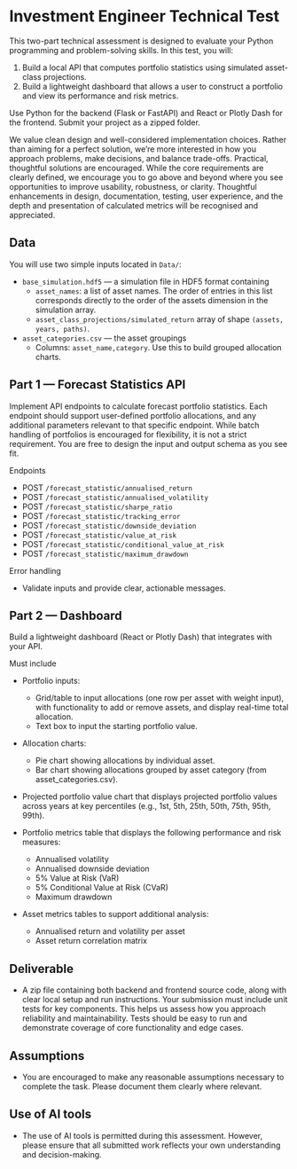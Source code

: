 # Investment Engineer Technical Test

This two-part technical assessment is designed to evaluate your Python programming and problem-solving skills. In this test, you will:

1. Build a local API that computes portfolio statistics using simulated asset-class projections.
2. Build a lightweight dashboard that allows a user to construct a portfolio and view its performance and risk metrics.

Use Python for the backend (Flask or FastAPI) and React or Plotly Dash for the frontend. Submit your project as a zipped folder. 

We value clean design and well-considered implementation choices. Rather than aiming for a perfect solution, we’re more interested in how you approach problems, make decisions, and balance trade-offs. Practical, thoughtful solutions are encouraged. While the core requirements are clearly defined, we encourage you to go above and beyond where you see opportunities to improve usability, robustness, or clarity. Thoughtful enhancements in design, documentation, testing, user experience, and the depth and presentation of calculated metrics will be recognised and appreciated.

## Data
You will use two simple inputs located in `Data/`:
- `base_simulation.hdf5` — a simulation file in HDF5 format containing
  - `asset_names`: a list of asset names. The order of entries in this list corresponds directly to the order of the assets dimension in the simulation array.
  - `asset_class_projections/simulated_return` array of shape `(assets, years, paths)`.
- `asset_categories.csv` — the asset groupings
  - Columns: `asset_name,category`. Use this to build grouped allocation charts.

## Part 1 — Forecast Statistics API 
Implement API endpoints to calculate forecast portfolio statistics. Each endpoint should support user-defined portfolio allocations, and any additional parameters relevant to that specific endpoint. While batch handling of portfolios is encouraged for flexibility, it is not a strict requirement. You are free to design the input and output schema as you see fit.

Endpoints
- POST `/forecast_statistic/annualised_return`
- POST `/forecast_statistic/annualised_volatility`
- POST `/forecast_statistic/sharpe_ratio`
- POST `/forecast_statistic/tracking_error`
- POST `/forecast_statistic/downside_deviation`
- POST `/forecast_statistic/value_at_risk`
- POST `/forecast_statistic/conditional_value_at_risk`
- POST `/forecast_statistic/maximum_drawdown`


Error handling
- Validate inputs and provide clear, actionable messages.

## Part 2 — Dashboard
Build a lightweight dashboard (React or Plotly Dash) that integrates with your API.

Must include
- Portfolio inputs:
  - Grid/table to input allocations (one row per asset with weight input), with functionality to add or remove assets, and display real-time total allocation.
  - Text box to input the starting portfolio value.

- Allocation charts:
  - Pie chart showing allocations by individual asset.
  - Bar chart showing allocations grouped by asset category (from asset_categories.csv).

- Projected portfolio value chart that displays projected portfolio values across years at key percentiles (e.g., 1st, 5th, 25th, 50th, 75th, 95th, 99th).

- Portfolio metrics table that displays the following performance and risk measures:
  - Annualised volatility
  - Annualised downside deviation
  - 5% Value at Risk (VaR) 
  - 5% Conditional Value at Risk (CVaR)
  - Maximum drawdown

- Asset metrics tables to support additional analysis:
  - Annualised return and volatility per asset 
  - Asset return correlation matrix

## Deliverable
- A zip file containing both backend and frontend source code, along with clear local setup and run instructions. Your submission must include unit tests for key components. This helps us assess how you approach reliability and maintainability. Tests should be easy to run and demonstrate coverage of core functionality and edge cases.

## Assumptions
- You are encouraged to make any reasonable assumptions necessary to complete the task. Please document them clearly where relevant.

## Use of AI tools 
- The use of AI tools is permitted during this assessment. However, please ensure that all submitted work reflects your own understanding and decision-making.


